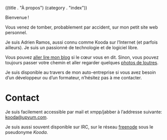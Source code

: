 ((title . "À propos")
 (category . "index"))

Bienvenue !

Vous venez de tomber, probablement par accident, sur mon petit site
web personnel.

Je suis Adrien Ramos, aussi connu comme Kooda sur l’Internet (et
parfois ailleurs). Je suis un passionné de technologie et de logiciel
libre.

Vous pouvez [aller lire mon blog][blog] si le cœur vous en dit. Sinon,
vous pouvez toujours passer votre chemin et aller regarder quelques
[photos de loutres][dailyotter].

Je suis disponible au travers de mon auto-entreprise si vous avez
besoin d’un développeur ou d’un formateur, n’hésitez pas à me
contacter.


Contact
=======

Je suis facilement accessible par mail et xmpp/jabber à l’addresse
suivante: [kooda@upyum.com][mail].

Je suis aussi souvent disponible sur IRC, sur le réseau
[freenode][freenode] sous le pseudonyme _Kooda_.

[blog]:         posts.xhtml
[dailyotter]:   http://dailyotter.org/
[mail]:         mailto:kooda@upyum.com
[freenode]:     https://freenode.net/
